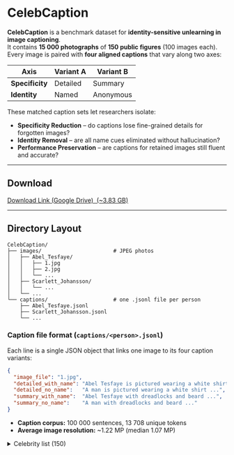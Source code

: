 # CelebCaption

**CelebCaption** is a benchmark dataset for **identity-sensitive unlearning in image captioning**.  
It contains **15 000 photographs** of **150 public figures** (100 images each).  
Every image is paired with **four aligned captions** that vary along two axes:

| Axis            | Variant A | Variant B |
|-----------------|-----------|-----------|
| **Specificity** | Detailed  | Summary   |
| **Identity**    | Named     | Anonymous |

These matched caption sets let researchers isolate:

* **Specificity Reduction** – do captions lose fine-grained details for forgotten images?  
* **Identity Removal** – are all name cues eliminated without hallucination?  
* **Performance Preservation** – are captions for retained images still fluent and accurate?

---

## Download

[Download Link (Google Drive) &nbsp;(~3.83 GB)](https://drive.google.com/file/d/1HiJzilSHOvapHs7EV8J5-191PEn7OwkN/view?usp=sharing)


---

## Directory Layout

```
CelebCaption/
├── images/                       # JPEG photos
│   ├── Abel_Tesfaye/
│   │   ├── 1.jpg
│   │   ├── 2.jpg
│   │   └── ...
│   ├── Scarlett_Johansson/
│   │   └── ...
│   └── ...
└── captions/                     # one .jsonl file per person
    ├── Abel_Tesfaye.jsonl
    ├── Scarlett_Johansson.jsonl
    └── ...
```

### Caption file format (`captions/<person>.jsonl`)

Each line is a single JSON object that links one image to its four caption variants:

```json
{
  "image_file": "1.jpg",
  "detailed_with_name": "Abel Tesfaye is pictured wearing a white shirt ...",
  "detailed_no_name":   "A man is pictured wearing a white shirt ...",
  "summary_with_name":  "Abel Tesfaye with dreadlocks and beard ...",
  "summary_no_name":    "A man with dreadlocks and beard ..."
}
```

* **Caption corpus:** 100 000 sentences, 13 708 unique tokens  
* **Average image resolution:** ~1.22 MP (median 1.07 MP)

<details>
<summary>Celebrity list (150)</summary>

- Abel_Tesfaye  
- Al_Pacino  
- Alan_Rickman  
- Andrea_Bocelli  
- Angelina_Jolie  
- Anne_Hathaway  
- Ariana_Grande  
- Aubrey_Graham  
- Austin_Post  
- Ayrton_Senna  
- Barack_Obama  
- Belcalis_Almanzar  
- Benedict_Cumberbatch  
- Beyonce  
- Bill_Gates  
- Billie_Eilish  
- Blake_Lively  
- Brad_Pitt  
- Britney_Spears  
- Bruce_Springsteen  
- Cate_Blanchett  
- Celine_Dion  
- Channing_Tatum  
- Chris_Evans  
- Chris_Hemsworth  
- Clint_Eastwood  
- Conan_O’Brien  
- Conor_McGregor  
- Cristiano_Ronaldo  
- Daddy_Yankee  
- Daniel_Radcliffe  
- David_Beckham  
- David_Bowie  
- Denzel_Washington  
- Demi_Lovato  
- Diego_Maradona  
- Donald_Trump  
- Dr._Dre  
- Dwayne_Johnson  
- Eddie_Murphy  
- Ed_Sheeran  
- Elon_Musk  
- Elvis_Presley  
- Emma_Stone  
- Emma_Watson  
- Enrique_Iglesias  
- Floyd_Mayweather  
- Freddie_Mercury  
- Gal_Gadot  
- Gareth_Bale  
- George_Clooney  
- Hillary_Clinton  
- Hugh_Jackman  
- Idina_Menzel  
- J.K._Rowling  
- James_Cameron  
- Jared_Leto  
- Jason_Statham  
- Javier_Bardem  
- Jeff_Bezos  
- Jensen_Huang  
- Jerome_Powell  
- Jimmy_Fallon  
- Joe_Biden  
- John_Lennon  
- Johnny_Depp  
- Josh_Gad  
- Julia_Roberts  
- Justin_Bieber  
- Kanye_West  
- Kate_Winslet  
- Keith_Richards  
- Keanu_Reeves  
- Kendrick_Lamar  
- Kevin_Durant  
- Kevin_Hart  
- Kobe_Bryant  
- Kristen_Bell  
- Kylian_Mbappe  
- Lady_Gaga  
- LeBron_James  
- Leonardo_DiCaprio  
- Lewis_Hamilton  
- Lionel_Messi  
- Luciano_Pavarotti  
- Madonna  
- Manny_Pacquiao  
- Mark_Zuckerberg  
- Marshall_Mathers  
- Martin_Scorsese  
- Meryl_Streep  
- Michael_Gambon  
- Michael_Jackson  
- Michael_Jordan  
- Michael_Phelps  
- Michael_Schumacher  
- Mick_Jagger  
- Mila_Kunis  
- Morgan_Freeman  
- Neymar_Jr  
- Nicki_Minaj  
- Nicole_Kidman  
- Novak_Djokovic  
- Oprah_Winfrey  
- Paul_McCartney  
- Pele  
- Penelope_Cruz  
- Prince_William  
- Queen_Elizabeth_II  
- Quentin_Tarantino  
- Rafael_Nadal  
- Richard_Branson  
- Ricky_Martin  
- Robert_De_Niro  
- Robert_Downey_Jr  
- Robert_Lewandowski  
- Robyn_Fenty  
- Ronaldinho  
- Rupert_Grint  
- Ryan_Reynolds  
- Sachin_Tendulkar  
- Samuel_L._Jackson  
- Sandra_Bullock  
- Scarlett_Johansson  
- Selena_Gomez  
- Serena_Williams  
- Shailene_Woodley  
- Shakira  
- Shaquille_O’Neal  
- Sia_Furler  
- Stan_Lee  
- Stephen_Curry  
- Steven_Spielberg  
- Taylor_Swift  
- Tiger_Woods  
- Tom_Cruise  
- Tom_Hanks  
- Trevor_Noah  
- Usain_Bolt  
- Usher_Raymond  
- Venus_Williams  
- Vin_Diesel  
- Virat_Kohli  
- Warren_Buffett  
- Will_Ferrell  
- Will_Smith  
- Zendaya  
- Zinedine_Zidane  
- Zlatan_Ibrahimovic  

</details>

